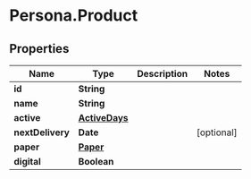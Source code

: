 # Persona.Product

## Properties

Name | Type | Description | Notes
------------ | ------------- | ------------- | -------------
**id** | **String** |  | 
**name** | **String** |  | 
**active** | [**ActiveDays**](ActiveDays.md) |  | 
**nextDelivery** | **Date** |  | [optional] 
**paper** | [**Paper**](Paper.md) |  | 
**digital** | **Boolean** |  | 


